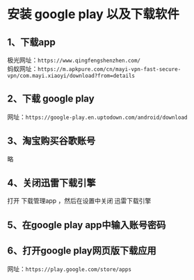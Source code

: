 # 安装 google play 以及下载软件
## 1、下载app
极光网址：`https://www.qingfengshenzhen.com/`  
蚂蚁网址：`https://m.apkpure.com/cn/mayi-vpn-fast-secure-vpn/com.mayi.xiaoyi/download?from=details`
## 2、下载 google play  
网址：`https://google-play.en.uptodown.com/android/download`
## 3、淘宝购买谷歌账号
略
## 4、关闭迅雷下载引擎
打开 下载管理app ，然后在设置中关闭 迅雷下载引擎
## 5、在google play app中输入账号密码
## 6、打开google play网页版下载应用
网址：`https://play.google.com/store/apps`
